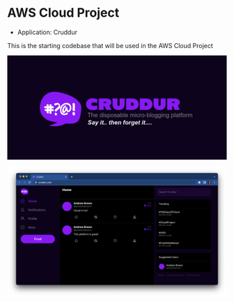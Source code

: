 # AWS Cloud Project

- Application: Cruddur

This is the starting codebase that will be used in the AWS Cloud Project

![Cruddur Graphic](_docs/assets/cruddur-banner.jpg)

![Cruddur Screenshot](_docs/assets/cruddur-screenshot.png)
